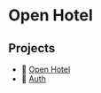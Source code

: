 # Open Hotel

## Projects
- 🏨 [Open Hotel](https://github.com/openhotel/openhotel) 
- 💾 [Auth](https://github.com/openhotel/auth)
